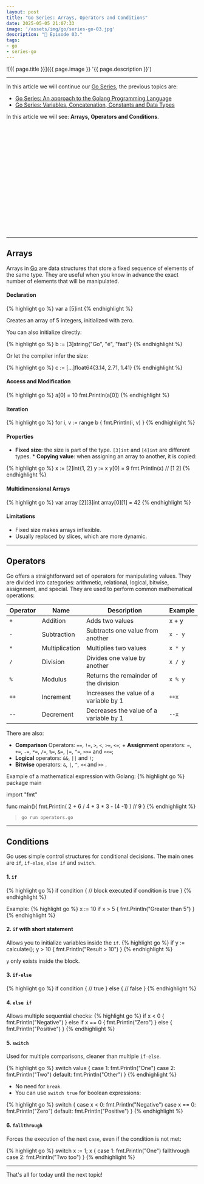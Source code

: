 ```yaml
---
layout: post
title: "Go Series: Arrays, Operators and Conditions"
date: 2025-05-05 21:07:33
image: '/assets/img/go/series-go-03.jpg'
description: "🚀 Episode 03."
tags:
- go
- series-go
---
```


![{{ page.title }}]({{ page.image }} '{{ page.description }}')

---

In this article we will continue our [Go Series](https://terminalroot.com/tags#series-go), the previous topics are:
+ [Go Series: An approach to the Golang Programming Language](https://terminalroot.com/go-series-an-approach-to-the-golang-programming-language/)
+ [Go Series: Variables, Concatenation, Constants and Data Types](https://terminalroot.com/go-series-variables-concatenation-constants-and-data-types/)

In this article we will see: **Arrays, Operators and Conditions**.


<!-- SQUARE - GAMES ROOT -->
<script async src="//pagead2.googlesyndication.com/pagead/js/adsbygoogle.js"></script>
<ins class="adsbygoogle"
style="display:inline-block;width:336px;height:280px"
data-ad-client="ca-pub-2838251107855362"
data-ad-slot="5351066970"></ins>
<script>
(adsbygoogle = window.adsbygoogle || []).push({});
</script>

---

## Arrays
Arrays in [Go](https://terminalroot.com/tags#go) are data structures that store a fixed sequence of elements of the same type. They are useful when you know in advance the exact number of elements that will be manipulated.

#### Declaration
{% highlight go %}
var a [5]int
{% endhighlight %}

Creates an array of 5 integers, initialized with zero.

You can also initialize directly:

{% highlight go %}
b := [3]string{"Go", "é", "fast"}
{% endhighlight %}

Or let the compiler infer the size:

{% highlight go %}
c := [...]float64{3.14, 2.71, 1.41}
{% endhighlight %}

#### Access and Modification
{% highlight go %}
a[0] = 10
fmt.Println(a[0])
{% endhighlight %}

#### Iteration
{% highlight go %}
for i, v := range b {
    fmt.Println(i, v)
}
{% endhighlight %}

#### Properties
* **Fixed size**: the size is part of the type. `[3]int` and `[4]int` are different types. * **Copying value**: when assigning an array to another, it is copied:

{% highlight go %}
x := [2]int{1, 2}
y := x
y[0] = 9
fmt.Println(x) // [1 2]
{% endhighlight %}

#### Multidimensional Arrays
{% highlight go %}
var array [2][3]int
array[0][1] = 42
{% endhighlight %}

#### Limitations
* Fixed size makes arrays inflexible.
* Usually replaced by slices, which are more dynamic.


<!-- RECTANGLE LARGE -->
<script async src="https://pagead2.googlesyndication.com/pagead/js/adsbygoogle.js"></script>
<!-- Informat -->
<ins class="adsbygoogle"
style="display:block"
data-ad-client="ca-pub-2838251107855362"
data-ad-slot="2327980059"
data-ad-format="auto"
data-full-width-responsive="true"></ins>
<script>
(adsbygoogle = window.adsbygoogle || []).push({});
</script>

---

## Operators
Go offers a straightforward set of operators for manipulating values. They are divided into categories: arithmetic, relational, logical, bitwise, assignment, and special. They are used to perform common mathematical operations:

|Operator|Name|Description|Example| 
|---|---|---|---|
|`+`|Addition|Adds two values|x + y|
|`-`|Subtraction|Subtracts one value from another|`x - y`|
|`*`|Multiplication|Multiplies two values|`x * y`|
|`/`|Division|Divides one value by another|`x / y`|
|`%`|Modulus|Returns the remainder of the division|`x % y`|
|`++`|Increment|Increases the value of a variable by 1|`++x`|
|`--`|Decrement|Decreases the value of a variable by 1|`--x`|

There are also:
+ **Comparison** Operators: `==`, `!=`, `>`, `<`, `>=`, `<=`; + **Assignment** operators: `=`, `+=`, `-=`, `*=`, `/=`, `%=`, `&=`, `|=`, `^=`, `>>=` and `<<=`;
+ **Logical** operators: `&&`, `||` and `!`;
+ **Bitwise** operators: `&`, `|`, `^`, `<<` and `>>` .

Example of a mathematical expression with Golang:
{% highlight go %}
package main

import "fmt"

func main(){
    fmt.Println( 2 + 6 / 4 + 3 * 3 - (4 -1) ) // 9
}
{% endhighlight %}
> `go run operators.go`

---

## Conditions
Go uses simple control structures for conditional decisions. The main ones are `if`, `if-else`, `else if` and `switch`.

#### 1. **`if`**
{% highlight go %}
if condition {
    // block executed if condition is true
}
{% endhighlight %}

Example:
{% highlight go %}
x := 10
if x > 5 {
    fmt.Println("Greater than 5")
}
{% endhighlight %}

#### 2. **`if` with short statement**
Allows you to initialize variables inside the `if`.
{% highlight go %}
if y := calculate(); y > 10 {
    fmt.Println("Result > 10")
}
{% endhighlight %}

`y` only exists inside the block.

#### 3. **`if-else`**
{% highlight go %}
if condition {
    // true
} else {
    // false
}
{% endhighlight %}

#### 4. **`else if`**
Allows multiple sequential checks:
{% highlight go %}
if x < 0 {
    fmt.Println("Negative")
} else if x == 0 {
    fmt.Println("Zero")
} else {
    fmt.Println("Positive")
}
{% endhighlight %}

#### 5. **`switch`**
Used for multiple comparisons, cleaner than multiple `if-else`.

{% highlight go %}
switch value {
    case 1:
        fmt.Println("One")
    case 2:
        fmt.Println("Two")
    default:
        fmt.Println("Other")
}
{% endhighlight %}

* No need for `break`.
* You can use `switch true` for boolean expressions:

{% highlight go %}
switch {
    case x < 0:
        fmt.Println("Negative")
    case x == 0:
        fmt.Println("Zero")
    default:
        fmt.Println("Positive")
}
{% endhighlight %}

#### 6. **`fallthrough`**
Forces the execution of the next `case`, even if the condition is not met:

{% highlight go %}
switch x := 1; x {
    case 1:
        fmt.Println("One")
        fallthrough
    case 2:
        fmt.Println("Two too")
}
{% endhighlight %}

---

That's all for today until the next topic!

